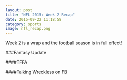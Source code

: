 ```yaml
---
layout: post
title: "NFL 2015: Week 2 Recap"
date: 2015-09-22 11:18:58
category: sports
image: nfl_recap.png
---
```

Week 2 is a wrap and the football season is in full effect!

###Fantasy Update

####TFFA

####Talking Wreckless on FB